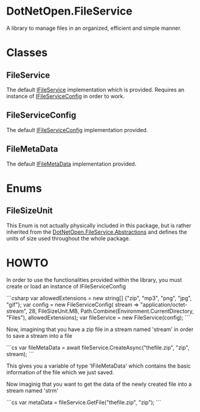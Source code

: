 # DotNetOpen.FileService
A library to manage files in an organized, efficient and simple manner.

# Classes
  ## FileService
<p>The default <a href="https://github.com/DaniAsh551/DotNetOpen/blob/master/FileService/DotNetOpen.FileService.Abstractions/Interfaces/IFileService.cs">IFileService</a> implementation which is provided. Requires an instance of <a href="https://github.com/DaniAsh551/DotNetOpen/blob/master/FileService/DotNetOpen.FileService.Abstractions/Interfaces/IFileServiceConfig.cs">IFileServiceConfig</a> in order to work.</p>

  ## FileServiceConfig
<p>The default <a href="https://github.com/DaniAsh551/DotNetOpen/blob/master/FileService/DotNetOpen.FileService.Abstractions/Interfaces/IFileServiceConfig.cs">IFileServiceConfig</a> implementation provided.

  ## FileMetaData
  <p>The default <a href="https://github.com/DaniAsh551/DotNetOpen/blob/master/FileService/DotNetOpen.FileService.Abstractions/Interfaces/IFileMetaData.cs">IFileMetaData</a> implementation provided.

# Enums
  ## FileSizeUnit
  <p>This Enum is not actually physically included in this package, but is rather inherited from the <a href="https://github.com/DaniAsh551/DotNetOpen/tree/master/FileService/DotNetOpen.FileService.Abstractions">DotNetOpen.FileService.Abstractions</a> and defines the units of size used throughout the whole package.

# HOWTO
<p>In order to use the functionalities provided within the library, you must create or load an instance of IFileServiceConfig</p>
```csharp
  var allowedExtensions = new string[] {"zip", "mp3", "png", "jpg", "gif"};
  var config = new FileServiceConfig(
    stream => "application/octet-stream", 
    28,
    FileSizeUnit.MB,
    Path.Combine(Environment.CurrentDirectory, "Files"),
    allowedExtensions);
  var fileService = new FileService(config);
  ```
  
  <p>Now, imagining that you have a zip file in a stream named 'stream' in order to save a stream into a file</p>
```cs
    var fileMetaData = await fileService.CreateAsync("thefile.zip", "zip", stream);
```
  <p>This gives you a variable of type 'IFileMetaData' which contains the basic information of the file which we just saved.</p>
  <p>Now imaginig that you want to get the data of the newly created file into a stream named 'strm'</p>
```cs
    var metaData = fileService.GetFile("thefile.zip", "zip");
```
